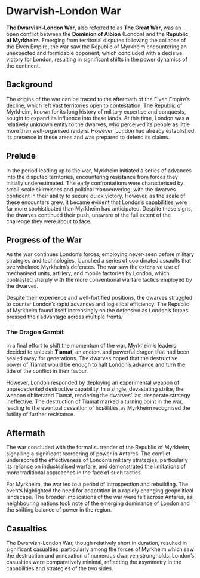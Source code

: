 # Dwarvish-London War

**The Dwarvish-London War**, also referred to as **The Great War**, was an open conflict between the **Dominion of Albion** (London) and the **Republic of Myrkheim**. Emerging from territorial disputes following the collapse of the Elven Empire, the war saw the Republic of Myrkheim encountering an unexpected and formidable opponent, which concluded with a decisive victory for London, resulting in significant shifts in the power dynamics of the continent.

## Background

The origins of the war can be traced to the aftermath of the Elven Empire’s decline, which left vast territories open to contestation. The Republic of Myrkheim, known for its long history of military expertise and conquests, sought to expand its influence into these lands. At this time, London was a relatively unknown entity to the dwarves, who perceived its people as little more than well-organised raiders. However, London had already established its presence in these areas and was prepared to defend its claims.

## Prelude

In the period leading up to the war, Myrkheim initiated a series of advances into the disputed territories, encountering resistance from forces they initially underestimated. The early confrontations were characterised by small-scale skirmishes and political manoeuvering, with the dwarves confident in their ability to secure quick victory. However, as the scale of these encounters grew, it became evident that London’s capabilities were far more sophisticated than Myrkheim had anticipated. Despite these signs, the dwarves continued their push, unaware of the full extent of the challenge they were about to face.

## Progress of the War

As the war continues London’s forces, employing never-seen before military strategies and technologies, launched a series of coordinated assaults that overwhelmed Myrkheim’s defences. The war saw the extensive use of mechanised units, artillery, and mobile factories by London, which contrasted sharply with the more conventional warfare tactics employed by the dwarves.

Despite their experience and well-fortified positions, the dwarves struggled to counter London’s rapid advances and logistical efficiency. The Republic of Myrkheim found itself increasingly on the defensive as London’s forces pressed their advantage across multiple fronts.

### The Dragon Gambit

In a final effort to shift the momentum of the war, Myrkheim’s leaders decided to unleash **Tiamat**, an ancient and powerful dragon that had been sealed away for generations. The dwarves hoped that the destructive power of Tiamat would be enough to halt London’s advance and turn the tide of the conflict in their favour.

However, London responded by deploying an experimental weapon of unprecedented destructive capability. In a single, devastating strike, the weapon obliterated Tiamat, rendering the dwarves’ last desperate strategy ineffective. The destruction of Tiamat marked a turning point in the war, leading to the eventual cessation of hostilities as Myrkheim recognised the futility of further resistance.

## Aftermath

The war concluded with the formal surrender of the Republic of Myrkheim, signalling a significant reordering of power in Antares. The conflict underscored the effectiveness of London’s military strategies, particularly its reliance on industrialised warfare, and demonstrated the limitations of more traditional approaches in the face of such tactics.

For Myrkheim, the war led to a period of introspection and rebuilding. The events highlighted the need for adaptation in a rapidly changing geopolitical landscape. The broader implications of the war were felt across Antares, as neighbouring nations took note of the emerging dominance of London and the shifting balance of power in the region.

## Casualties

The Dwarvish-London War, though relatively short in duration, resulted in significant casualties, particularly among the forces of Myrkheim which saw the destruction and annexation of numerous dwarven strongholds. London’s casualties were comparatively minimal, reflecting the asymmetry in the capabilities and strategies of the two sides.